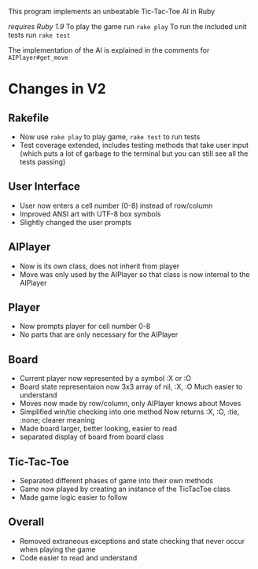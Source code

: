 This program implements an unbeatable Tic-Tac-Toe AI
in Ruby

_requires Ruby 1.9_
To play the game run `rake play`
To run the included unit tests run `rake test`

The implementation of the AI is explained in the comments
for `AIPlayer#get_move`

Changes in V2
=============

Rakefile
---------
* Now use `rake play` to play game, `rake test` to run tests
* Test coverage extended, includes testing methods that take
  user input (which puts a lot of garbage to the terminal
  but you can still see all the tests passing)

User Interface
--------------
* User now enters a cell number (0-8) instead of row/column
* Improved ANSI art with UTF-8 box symbols
* Slightly changed the user prompts

AIPlayer
------
* Now is its own class, does not inherit from player
* Move was only used by the AIPlayer so that class is now
  internal to the AIPlayer

Player
------
* Now prompts player for cell number 0-8
* No parts that are only necessary for the AIPlayer

Board
-----

* Current player now represented by a symbol :X or :O
* Board state representaion now 3x3 array of nil, :X, :O
  Much easier to understand
* Moves now made by row/column, only AIPlayer knows about Moves
* Simplified win/tie checking into one method
  Now returns :X, :O, :tie, :none; clearer meaning
* Made board larger, better looking, easier to read
* separated display of board from board class

Tic-Tac-Toe
-----------
* Separated different phases of game into their own methods
* Game now played by creating an instance of the TicTacToe class
* Made game logic easier to follow

Overall
-------
* Removed extraneous exceptions and state checking that never
  occur when playing the game
* Code easier to read and understand 

